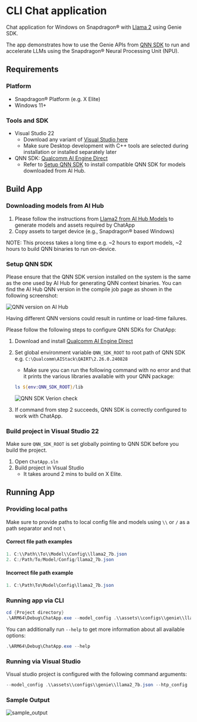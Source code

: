 # CLI Chat application

Chat application for Windows on Snapdragon® with [Llama 2](https://aihub.qualcomm.com/compute/models/llama_v2_7b_chat_quantized) using Genie SDK.

The app demonstrates how to use the Genie APIs from [QNN SDK](https://qpm.qualcomm.com/#/main/tools/details/qualcomm_ai_engine_direct) to run and accelerate LLMs using the Snapdragon® Neural Processing Unit (NPU).

## Requirements

### Platform

- Snapdragon® Platform (e.g. X Elite)
- Windows 11+

### Tools and SDK

- Visual Studio 22
  - Download any variant of [Visual Studio here](https://visualstudio.microsoft.com/vs/)
  - Make sure Desktop development with C++ tools are selected during installation or installed separately later
- QNN SDK: [Qualcomm AI Engine Direct](https://qpm.qualcomm.com/#/main/tools/details/qualcomm_ai_engine_direct)
  - Refer to [Setup QNN SDK](#setup-qnn-sdk) to install compatible QNN SDK for models downloaded from AI Hub.

## Build App

### Downloading models from AI Hub

1. Please follow the instructions from [Llama2 from AI Hub Models](https://github.com/quic/ai-hub-models/tree/main/qai_hub_models/models/llama_v2_7b_chat_quantized/gen_ondevice_llama) to generate models and assets required by ChatApp
2. Copy assets to target device (e.g., Snapdragon® based Windows)

NOTE: This process takes a long time e.g. ~2 hours to export models, ~2 hours to build QNN binaries to run on-device.

### Setup QNN SDK

Please ensure that the QNN SDK version installed on the system is the same as the one used by AI Hub for generating QNN context binaries.
You can find the AI Hub QNN version in the compile job page as shown in the following screenshot:

![QNN version on AI Hub](assets/images/ai-hub-qnn-version.png)

Having different QNN versions could result in runtime or load-time failures.

Please follow the following steps to configure QNN SDKs for ChatApp:

1. Download and install [Qualcomm AI Engine Direct](https://qpm.qualcomm.com/#/main/tools/details/qualcomm_ai_engine_direct)
2. Set global environment variable `QNN_SDK_ROOT` to root path of QNN SDK e.g. `C:\Qualcomm\AIStack\QAIRT\2.26.0.240828`

    - Make sure you can run the following command with no error and that it prints the various libraries available with your QNN package:

    ```powershell
    ls ${env:QNN_SDK_ROOT}/lib
    ```

    ![QNN SDK Verion check](assets/images/sample-qnn-sdk-check.png)
3. If command from step 2 succeeds, QNN SDK is correctly configured to work with ChatApp.


### Build project in Visual Studio 22

Make sure `QNN_SDK_ROOT` is set globally pointing to QNN SDK before you build the project.

1. Open `ChatApp.sln`
2. Build project in Visual Studio
   - It takes around 2 mins to build on X Elite.

## Running App

### Providing local paths

Make sure to provide paths to local config file and models using `\\` or `/` as a path separator and not `\`


#### Correct file path examples

```powershell
1. C:\\Path\\To\\Model\\Config\\llama2_7b.json
2. C:/Path/To/Model/Config/llama2_7b.json
```

#### Incorrect file path example

```powershell
1. C:\Path\To\Model\Config\llama2_7b.json
```

### Running app via CLI

```powershell
cd {Project directory}
.\ARM64\Debug\ChatApp.exe --model_config .\\assets\\configs\\genie\\llama2_7b.json --htp_config .\\assets\\configs\\htp_backend_ext\\v73.json --tokenizer .\\assets\\configs\\tokenizer\\llama2_7b.json --models {Directory path with models and htp-extension-config downloaded from AI Hub}
```

You can additionally run `--help` to get more information about all available options:

```powershell
.\ARM64\Debug\ChatApp.exe --help
```

### Running via Visual Studio

Visual studio project is configured with the following command arguments:

```powershell
--model_config .\\assets\\configs\\genie\\llama2_7b.json --htp_config .\\assets\\configs\\htp_backend_ext\\v73.json --tokenizer .\\assets\\configs\\tokenizer\\llama2_7b.json --models {Directory path with models and htp-extension-config downloaded from AI Hub}
```

### Sample Output

![sample_output](assets/images/sample_output.png)
